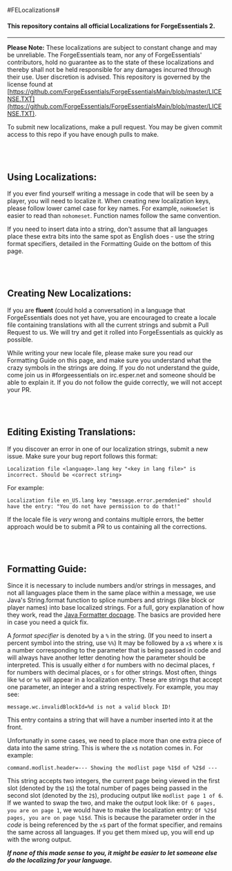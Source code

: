 #FELocalizations#
#### This repository contains all official Localizations for ForgeEssentials 2. ####
______________________________________________________________________________________________

**Please Note:** These localizations are subject to constant change and may be unreliable. The ForgeEssentials team, nor any of ForgeEssentials' contributors, hold no guarantee as to the state of these localizations and thereby shall not be held responsible for any damages incurred through their use. User discretion is advised. This repository is governed by the license found at [https://github.com/ForgeEssentials/ForgeEssentialsMain/blob/master/LICENSE.TXT](https://github.com/ForgeEssentials/ForgeEssentialsMain/blob/master/LICENSE.TXT).

To submit new localizations, make a pull request. You may be given commit access to this repo if you have enough pulls to make.


<br>
<br>

## Using Localizations:
If you ever find yourself writing a message in code that will be seen by a player, you will need to localize it. When creating new localization keys, please follow lower camel case for key names. For example, `noHomeSet` is easier to read than `nohomeset`. Function names follow the same convention.

If you need to insert data into a string, don't assume that all languages place these extra bits into the same spot as English does - use the string format specifiers, detailed in the Formatting Guide on the bottom of this page.

<br>
<br>

## Creating New Localizations:
If you are **fluent** (could hold a conversation) in a language that ForgeEssentials does not yet have, you are encouraged to create a locale file containing translations with all the current strings and submit a Pull Request to us. We will try and get it rolled into ForgeEssentials as quickly as possible.

While writing your new locale file, please make sure you read our Formatting Guide on this page, and make sure you understand what the crazy symbols in the strings are doing. If you do not understand the guide, come join us in #forgeessentials on irc.esper.net and someone should be able to explain it. If you do not follow the guide correctly, we will not accept your PR.

<br>
<br>

## Editing Existing Translations:
If you discover an error in one of our localization strings, submit a new issue. Make sure your bug report follows this format:

`Localization file <language>.lang key "<key in lang file>" is incorrect. Should be <correct string>`

For example:

`Localization file en_US.lang key "message.error.permdenied" should have the entry: "You do not have permission to do that!"`

If the locale file is _very_ wrong and contains multiple errors, the better approach would be to submit a PR to us containing all the corrections.

<br>
<br>

## Formatting Guide:

Since it is necessary to include numbers and/or strings in messages, and not all languages place them in the same place within a message, we use Java's String.format function to splice numbers and strings (like block or player names) into base localized strings. For a full, gory explanation of how they work, read the [Java Formatter docpage](http://docs.oracle.com/javase/7/docs/api/java/util/Formatter.html#syntax). The basics are provided here in case you need a quick fix.

A _format specifier_ is denoted by a `%` in the string. (If you need to insert a percent symbol into the string, use `%%`) It may be followed by a `x$` where x is a number corresponding to the parameter that is being passed in code and will always have another letter denoting how the parameter should be interpreted. This is usually either `d` for numbers with no decimal places, `f` for numbers with decimal places, or `s` for other strings. Most often, things like `%d` or `%s` will appear in a localization entry. These are strings that accept one parameter, an integer and a string respectively. For example, you may see:

`message.wc.invalidBlockId=%d is not a valid block ID!`

This entry contains a string that will have a number inserted into it at the front.

Unfortunatly in some cases, we need to place more than one extra piece of data into the same string. This is where the `x$` notation comes in. For example:

`command.modlist.header=--- Showing the modlist page %1$d of %2$d ---`

This string accepts two integers, the current page being viewed in the first slot (denoted by the `1$`) the total number of pages being passed in the second slot (denoted by the `2$`), producing output like `modlist page 1 of 6`. If we wanted to swap the two, and make the output look like: `Of 6 pages, you are on page 1`, we would have to make the localization entry: `Of %2$d pages, you are on page %1$d`. This is because the parameter order in the _code_ is being referenced by the `x$` part of the format specifier, and remains the same across all languages. If you get them mixed up, you will end up with the wrong output.

***If none of this made sense to you, it might be easier to let someone else do the localizing for your language.***
